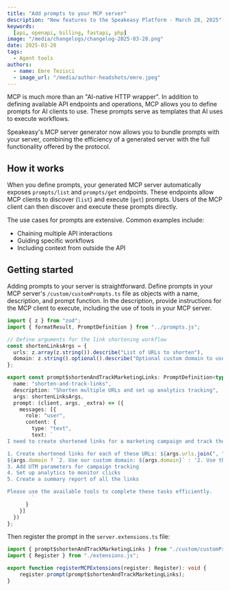```yaml
---
title: "Add prompts to your MCP server"
description: "New features to the Speakeasy Platform - March 28, 2025"
keywords:
  [api, openapi, billing, fastapi, php]
image: "/media/changelogs/changelog-2025-03-28.png"
date: 2025-03-28
tags:
  - Agent tools
authors:
  - name: Emre Tezisci
  - image_url: "/media/author-headshots/emre.jpeg"
---
```


MCP is much more than an "AI-native HTTP wrapper". In addition to defining available API endpoints and operations, MCP allows you to define prompts for AI clients to use. These prompts serve as templates that AI uses to execute workflows.

Speakeasy's MCP server generator now allows you to bundle prompts with your server, combining the efficiency of a generated server with the full functionality offered by the protocol.

## How it works

When you define prompts, your generated MCP server automatically exposes `prompts/list` and `prompts/get` endpoints. These endpoints allow MCP clients to discover (`list`) and execute (`get`) prompts.
Users of the MCP client can then discover and execute these prompts directly.

The use cases for prompts are extensive. Common examples include:

- Chaining multiple API interactions
- Guiding specific workflows
- Including context from outside the API

## Getting started

Adding prompts to your server is straightforward. Define prompts in your MCP server's `/custom/customPrompts.ts` file as objects with a name, description, and prompt function.
In the description, provide instructions for the MCP client to execute, including the use of tools in your MCP server.

```typescript  /custom/customPrompts.ts
import { z } from "zod";
import { formatResult, PromptDefinition } from "../prompts.js";

// Define arguments for the link shortening workflow
const shortenLinksArgs = {
  urls: z.array(z.string()).describe("List of URLs to shorten"),
  domain: z.string().optional().describe("Optional custom domain to use")
};

export const prompt$shortenAndTrackMarketingLinks: PromptDefinition<typeof shortenLinksArgs> = {
  name: "shorten-and-track-links",
  description: "Shorten multiple URLs and set up analytics tracking",
  args: shortenLinksArgs,
  prompt: (client, args, _extra) => ({
    messages: [{
      role: "user",
      content: {
        type: "text",
        text: `
I need to create shortened links for a marketing campaign and track their performance. Please help me:

1. Create shortened links for each of these URLs: ${args.urls.join(", ")}
${args.domain ? `2. Use our custom domain: ${args.domain}` : '2. Use the default domain'}
3. Add UTM parameters for campaign tracking
4. Set up analytics to monitor clicks
5. Create a summary report of all the links

Please use the available tools to complete these tasks efficiently.
        `
      }
    }]
  })
};
```

Then register the prompt in the `server.extensions.ts` file:

```typescript
import { prompt$shortenAndTrackMarketingLinks } from "./custom/customPrompts.js";
import { Register } from "./extensions.js";

export function registerMCPExtensions(register: Register): void {
    register.prompt(prompt$shortenAndTrackMarketingLinks);
}
```

